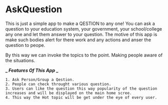 # AskQuestion
This is just a simple app to make a QESTION to any one!
You can ask a question to your education system, your government, your school/college any one and let them answer to your question.
The motive of this app is make such bodies alert for there work and any actions and anser the question to peope.

By this way we can invoke the topics to the point. Making people aware of the situations.

**_ _Features Of This App_ _**
```
1. Ask Person/Group a Qestion.
2. People can check throught various question.
3. Users can like the question this way popularity of the question increases and will be displayed on the main home scree.
4. This way the Hot topic will be get under the eye of every user.
```
